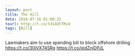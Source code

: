```yaml
---
layout: post
title: The Hill
date: 2018-07-16 01:00:22
tourl: http://t.co/t414UtTRv4
tags: [Bill]
---
```

Lawmakers aim to use spending bill to block offshore drilling https://t.co/30iVX74SRg https://t.co/eidZnjDPJL